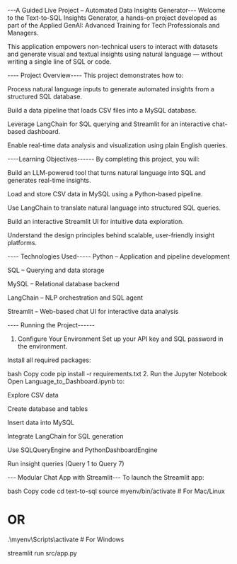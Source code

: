 ---A Guided Live Project – Automated Data Insights Generator---
Welcome to the Text-to-SQL Insights Generator, a hands-on project developed as part of the Applied GenAI: Advanced Training for Tech Professionals and Managers.

This application empowers non-technical users to interact with datasets and generate visual and textual insights using natural language — without writing a single line of SQL or code.

---- Project Overview----
This project demonstrates how to:

Process natural language inputs to generate automated insights from a structured SQL database.

Build a data pipeline that loads CSV files into a MySQL database.

Leverage LangChain for SQL querying and Streamlit for an interactive chat-based dashboard.

Enable real-time data analysis and visualization using plain English queries.

----Learning Objectives------
By completing this project, you will:

Build an LLM-powered tool that turns natural language into SQL and generates real-time insights.

Load and store CSV data in MySQL using a Python-based pipeline.

Use LangChain to translate natural language into structured SQL queries.

Build an interactive Streamlit UI for intuitive data exploration.

Understand the design principles behind scalable, user-friendly insight platforms.

---- Technologies Used-----
Python – Application and pipeline development

SQL – Querying and data storage

MySQL – Relational database backend

LangChain – NLP orchestration and SQL agent

Streamlit – Web-based chat UI for interactive data analysis

---- Running the Project------
1. Configure Your Environment
Set up your API key and SQL password in the environment.

Install all required packages:

bash
Copy code
pip install -r requirements.txt
2. Run the Jupyter Notebook
Open Language_to_Dashboard.ipynb to:

Explore CSV data

Create database and tables

Insert data into MySQL

Integrate LangChain for SQL generation

Use SQLQueryEngine and PythonDashboardEngine

Run insight queries (Query 1 to Query 7)

--- Modular Chat App with Streamlit---
To launch the Streamlit app:

bash
Copy code
cd text-to-sql
source myenv/bin/activate          # For Mac/Linux
# OR
.\myenv\Scripts\activate           # For Windows

streamlit run src/app.py






